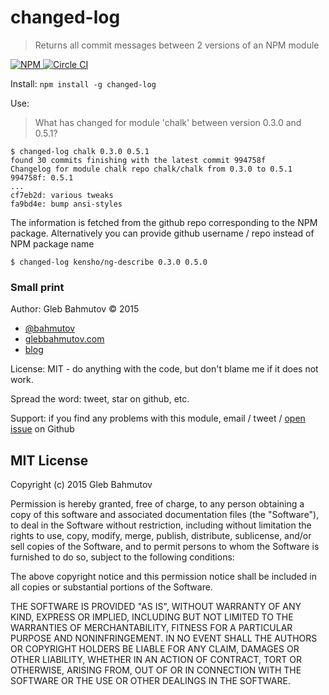 # changed-log

> Returns all commit messages between 2 versions of an NPM module

[![NPM][npm-icon] ][npm-url]
[![Circle CI][circle-ci-icon] ][circle-ci-url]

Install: `npm install -g changed-log`

Use:

> What has changed for module 'chalk' between version 0.3.0 and 0.5.1?

    $ changed-log chalk 0.3.0 0.5.1
    found 30 commits finishing with the latest commit 994758f
    Changelog for module chalk repo chalk/chalk from 0.3.0 to 0.5.1
    994758f: 0.5.1
    ...
    cf7eb2d: various tweaks
    fa9bd4e: bump ansi-styles

The information is fetched from the github repo corresponding to the NPM package.
Alternatively you can provide github username / repo instead of NPM package name

    $ changed-log kensho/ng-describe 0.3.0 0.5.0

### Small print

Author: Gleb Bahmutov &copy; 2015

* [@bahmutov](https://twitter.com/bahmutov)
* [glebbahmutov.com](http://glebbahmutov.com)
* [blog](http://glebbahmutov.com/blog/)

License: MIT - do anything with the code, but don't blame me if it does not work.

Spread the word: tweet, star on github, etc.

Support: if you find any problems with this module, email / tweet /
[open issue](https://github.com/bahmutov/changed-log/issues) on Github

## MIT License

Copyright (c) 2015 Gleb Bahmutov

Permission is hereby granted, free of charge, to any person
obtaining a copy of this software and associated documentation
files (the "Software"), to deal in the Software without
restriction, including without limitation the rights to use,
copy, modify, merge, publish, distribute, sublicense, and/or sell
copies of the Software, and to permit persons to whom the
Software is furnished to do so, subject to the following
conditions:

The above copyright notice and this permission notice shall be
included in all copies or substantial portions of the Software.

THE SOFTWARE IS PROVIDED "AS IS", WITHOUT WARRANTY OF ANY KIND,
EXPRESS OR IMPLIED, INCLUDING BUT NOT LIMITED TO THE WARRANTIES
OF MERCHANTABILITY, FITNESS FOR A PARTICULAR PURPOSE AND
NONINFRINGEMENT. IN NO EVENT SHALL THE AUTHORS OR COPYRIGHT
HOLDERS BE LIABLE FOR ANY CLAIM, DAMAGES OR OTHER LIABILITY,
WHETHER IN AN ACTION OF CONTRACT, TORT OR OTHERWISE, ARISING
FROM, OUT OF OR IN CONNECTION WITH THE SOFTWARE OR THE USE OR
OTHER DEALINGS IN THE SOFTWARE.

[npm-icon]: https://nodei.co/npm/changed-log.png?downloads=true
[npm-url]: https://npmjs.org/package/changed-log
[circle-ci-icon]: https://circleci.com/gh/bahmutov/changed-log.svg?style=svg
[circle-ci-url]: https://circleci.com/gh/bahmutov/changed-log
